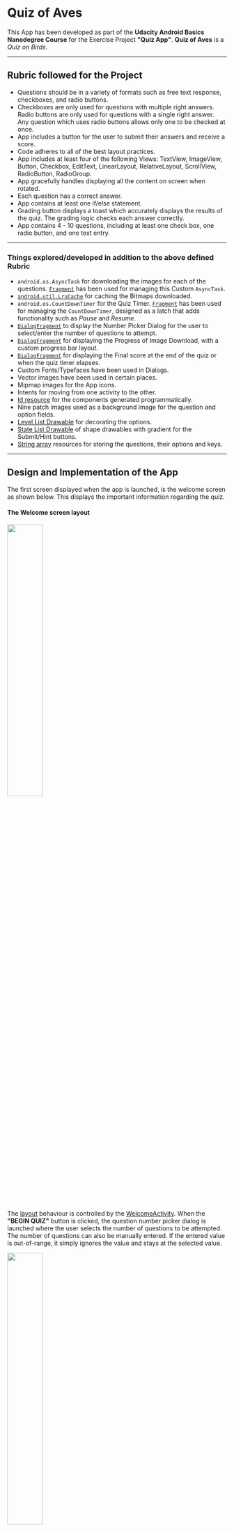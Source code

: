 # Quiz of Aves

This App has been developed as part of the **Udacity Android Basics Nanodegree Course** for the Exercise Project **"Quiz App"**. **Quiz of Aves** is a _Quiz on Birds_. 

---

## Rubric followed for the Project

* Questions should be in a variety of formats such as free text response, checkboxes, and radio buttons.
* Checkboxes are only used for questions with multiple right answers. Radio buttons are only used for questions with a single right answer. Any question which uses radio buttons allows only one to be checked at once.
* App includes a button for the user to submit their answers and receive a score. 
* Code adheres to all of the best layout practices.
* App includes at least four of the following Views: TextView, ImageView, Button, Checkbox, EditText, LinearLayout, RelativeLayout, ScrollView, RadioButton, RadioGroup.
* App gracefully handles displaying all the content on screen when rotated. 
* Each question has a correct answer.
* App contains at least one if/else statement.
* Grading button displays a toast which accurately displays the results of the quiz. The grading logic checks each answer correctly.
* App contains 4 - 10 questions, including at least one check box, one radio button, and one text entry. 
 
---

### Things explored/developed in addition to the above defined Rubric

* `android.os.AsyncTask` for downloading the images for each of the questions. [`Fragment`](/app/src/main/java/com/example/kaushiknsanji/birdquiz/ImageDownloaderTaskFragment.java) has been used for managing this Custom `AsyncTask`.
* [`android.util.LruCache`](/app/src/main/java/com/example/kaushiknsanji/birdquiz/BitmapImageCache.java) for caching the Bitmaps downloaded.
* `android.os.CountDownTimer` for the Quiz Timer. [`Fragment`](/app/src/main/java/com/example/kaushiknsanji/birdquiz/CountDownLatchFragment.java) has been used for managing the `CountDownTimer`, designed as a latch that adds functionality such as _Pause_ and _Resume_.
* [`DialogFragment`](/app/src/main/java/com/example/kaushiknsanji/birdquiz/QuestionNumberPickerDialogFragment.java) to display the Number Picker Dialog for the user to select/enter the number of questions to attempt.
* [`DialogFragment`](/app/src/main/java/com/example/kaushiknsanji/birdquiz/ProgressDialogFragment.java) for displaying the Progress of Image Download, with a custom progress bar layout.
* [`DialogFragment`](/app/src/main/java/com/example/kaushiknsanji/birdquiz/FinalScoreDialogFragment.java) for displaying the Final score at the end of the quiz or when the quiz timer elapses.
* Custom Fonts/Typefaces have been used in Dialogs.
* Vector images have been used in certain places.
* Mipmap images for the App icons.
* Intents for moving from one activity to the other.
* [Id resource](/app/src/main/res/values/ids.xml) for the components generated programmatically.
* Nine patch images used as a background image for the question and option fields.
* [Level List Drawable](/app/src/main/res/drawable/option_level_list.xml) for decorating the options.
* [State List Drawable](/app/src/main/res/drawable/button_state_selector.xml) of shape drawables with gradient for the Submit/Hint buttons.
* [String array](/app/src/main/res/values/quiz_strings.xml) resources for storing the questions, their options and keys.

---

## Design and Implementation of the App

The first screen displayed when the app is launched, is the welcome screen as shown below. This displays the important information regarding the quiz.

#### The Welcome screen layout

<img src="https://user-images.githubusercontent.com/26028981/27983052-4a1ff1fe-63d1-11e7-913b-d06c095d5001.png" width="40%" />

The [layout](/app/src/main/res/layout/activity_welcome.xml) behaviour is controlled by the [WelcomeActivity](/app/src/main/java/com/example/kaushiknsanji/birdquiz/WelcomeActivity.java). When the **"BEGIN QUIZ"** button is clicked, the question number picker dialog is launched where the user selects the number of questions to be attempted. The number of questions can also be manually entered. If the entered value is out-of-range, it simply ignores the value and stays at the selected value.

<img src="https://user-images.githubusercontent.com/26028981/27983062-83839f18-63d1-11e7-8a93-4dca3efcc554.png" width="40%" />

On Click of `Cancel` button, a toast message is shown prompting the user to select the number of questions to attempt. This will not dismiss the dialog and has been done _intentionally_ so that the user attempts some number of questions before quiting :stuck_out_tongue_winking_eye:

On Click of `Set` button, the user is taken to the quiz [layout](/app/src/main/res/layout/activity_quiz.xml) controlled by the [QuizActivity](/app/src/main/java/com/example/kaushiknsanji/birdquiz/QuizActivity.java).

#### The Quiz screen layout

<img src="https://user-images.githubusercontent.com/26028981/27983098-5776c2c8-63d2-11e7-93c0-94ec3127a312.png" width="40%" />     <img src="https://user-images.githubusercontent.com/26028981/27983093-31a29e6e-63d2-11e7-8950-278cfcc91cc4.png" width="40%" />

The Current Question Number is shown in the top left corner, with the current score in the top right corner. In the Footer section we have the Quiz timer implemented using the `android.os.CountDownTimer` managed by the Fragment [CountDownLatchFragment](/app/src/main/java/com/example/kaushiknsanji/birdquiz/CountDownLatchFragment.java) to enable additional functionality such as _Pause_ and _Resume_. The timer value is set accordingly to the number of questions selected by the user, by allocating 45 seconds for each question, that is, `timer value = No. Of Questions * 45`.

Below the Question component, are the MCQ options/textual `EditText` option that appear based on the question. Below this, are the buttons **SUBMIT** and **SHOW HINT**. The **SHOW HINT** button always appears disabled for every question, as for every question user has two chances to get the right answer. On the first incorrect attempt, **SHOW HINT** button and its related components are enabled.

Above the Question component is the Hidden Image that displays the Hint Image for the question. This will be the picture of the Bird, that the user needs to identify and answer accordingly. The Hint Image is shown when the **SHOW HINT** button is clicked.

When the Hint Image is not yet downloaded, or during the initial launch when the images are being downloaded and cached, the above progress bar dialog will be shown. _The timer will be paused(internally canceled) in such cases and will be resumed once done_. The Progress dialog shown is as per the layout designed [here](/app/src/main/res/layout/progress_bar_layout.xml) managed by the DialogFragment [ProgressDialogFragment](/app/src/main/java/com/example/kaushiknsanji/birdquiz/ProgressDialogFragment.java). The images are downloaded for the current and its following question using the `android.os.AsyncTask` managed by the Fragment [ImageDownloaderTaskFragment](/app/src/main/java/com/example/kaushiknsanji/birdquiz/ImageDownloaderTaskFragment.java). At every question, the current image and the next image are kept in `android.util.LruCache` [BitmapImageCache](/app/src/main/java/com/example/kaushiknsanji/birdquiz/BitmapImageCache.java) which is used to restore the images during configuration changes.

_All the questions, options and keys are loaded from the [String array](/app/src/main/res/values/quiz_strings.xml) resources. The images for the MCQ-Checkbox based questions are loaded from the `/app/src/main/res/drawable` resource._

_As images are downloaded for each of the questions, it is recommended to use the app in a non-metered connection with good connectivity. If the connectivity is bad, it will notify the user in a toast message, and in such cases for every question user will notice that the app is **freezing** leading to possible ANRs. This will happen since the ping test is done in the UI Thread, OOPS!!_

#### Textual Based Questions
For Textual based questions, the textual response is acquired using the `EditText` component as shown below. 

<img src="https://user-images.githubusercontent.com/26028981/27983103-691345a6-63d2-11e7-9ff6-0895d233b813.png" width="40%" />

When the question is answered correctly, a toast will be shown saying it is correct and the **SUBMIT** button changes to **NEXT**. Image is also revealed in this case for the user to enjoy ogling at the bird's beauty :stuck_out_tongue_winking_eye:

<img src="https://user-images.githubusercontent.com/26028981/27983108-8845a3c4-63d2-11e7-882f-89d480178cbc.png" width="40%" />   <img src="https://user-images.githubusercontent.com/26028981/27983110-8d73dafa-63d2-11e7-8918-869415f5dd2f.png" width="40%" />

_In case the user was pretty fast in answering the question and the image was not yet downloaded, the image will not be shown and the pending download will be cancelled with a toast message saying it could not complete. This is applicable for any kind of question._

#### MCQ-RadioButton Based Questions

<img src="https://user-images.githubusercontent.com/26028981/27983113-aa24d442-63d2-11e7-8494-2e6f48612f0b.png" width="40%" />   <img src="https://user-images.githubusercontent.com/26028981/27983123-c660b5ea-63d2-11e7-8759-42b1473cc03c.png" height="40%" width="70%"/>

The RadioButton Options appear one below the other in a portrait layout while in the landscape layout, it appears as a table of RadioButtons. _There will be a maximum of 4 options in MCQ based questions applicable for both RadioButton and Checkbox based questions. The layouts for CheckBox is designed in the same lines as that of RadioButton._

<img src="https://user-images.githubusercontent.com/26028981/27983127-dfeea940-63d2-11e7-93d3-478374710a25.png" width="40%" />    <img src="https://user-images.githubusercontent.com/26028981/27983145-fddb99d6-63d2-11e7-9c17-322105649d46.png" width="40%" />

---

### Changes done post submission

---

### Changes planned post submission

* Need to move the `` contents to Database and fetch the content from database.
